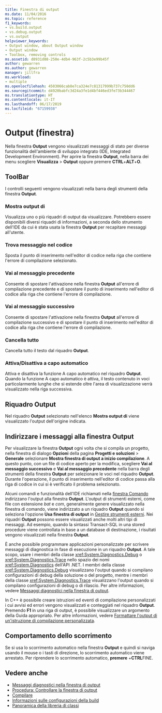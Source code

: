 ```yaml
---
title: Finestra di output
ms.date: 11/04/2016
ms.topic: reference
f1_keywords:
- vs.build.output
- vs.debug.output
- vs.output
helpviewer_keywords:
- Output window, about Output window
- Output window
- Toolbox, removing controls
ms.assetid: d8931d88-250e-4db4-963f-2c5b3e99b45f
author: gewarren
ms.author: gewarren
manager: jillfra
ms.workload:
- multiple
ms.openlocfilehash: 4503066cab8e7ca324e7c81317999b737c750dd6
ms.sourcegitcommit: d4920babfc3d24a3fe1d4bf446ed3fe73b344467
ms.translationtype: HT
ms.contentlocale: it-IT
ms.lasthandoff: 06/17/2019
ms.locfileid: "67159938"
---
```

# <a name="output-window"></a>Output (finestra)

Nella finestra **Output** vengono visualizzati messaggi di stato per diverse funzionalità dell'ambiente di sviluppo integrato (IDE, Integrated Development Environment). Per aprire la finestra **Output**, nella barra dei menu scegliere **Visualizza** > **Output** oppure premere **CTRL**+**ALT**+**O**.

## <a name="toolbar"></a>ToolBar

I controlli seguenti vengono visualizzati nella barra degli strumenti della finestra **Output**.

### <a name="show-output-from"></a>Mostra output di

Visualizza uno o più riquadri di output da visualizzare. Potrebbero essere disponibili diversi riquadri di informazioni, a seconda dello strumento dell'IDE da cui è stata usata la finestra **Output** per recapitare messaggi all'utente.

### <a name="find-message-in-code"></a>Trova messaggio nel codice

Sposta il punto di inserimento nell'editor di codice nella riga che contiene l'errore di compilazione selezionato.

### <a name="go-to-previous-message"></a>Vai al messaggio precedente

Consente di spostare l'attivazione nella finestra **Output** all'errore di compilazione precedente e di spostare il punto di inserimento nell'editor di codice alla riga che contiene l'errore di compilazione.

### <a name="go-to-next-message"></a>Vai al messaggio successivo

Consente di spostare l'attivazione nella finestra **Output** all'errore di compilazione successivo e di spostare il punto di inserimento nell'editor di codice alla riga che contiene l'errore di compilazione.

### <a name="clear-all"></a>Cancella tutto

Cancella tutto il testo dal riquadro **Output**.

### <a name="toggle-word-wrap"></a>Attiva/Disattiva a capo automatico

Attiva e disattiva la funzione A capo automatico nel riquadro **Output**. Quando la funzione A capo automatico è attiva, il testo contenuto in voci particolarmente lunghe che si estende oltre l'area di visualizzazione verrà visualizzato nella riga successiva.

## <a name="output-pane"></a>Riquadro Output

Nel riquadro **Output** selezionato nell'elenco **Mostra output di** viene visualizzato l'output dell'origine indicata.

## <a name="route-messages-to-the-output-window"></a>Indirizzare i messaggi alla finestra Output

Per visualizzare la finestra **Output** ogni volta che si compila un progetto, nella finestra di dialogo **Opzioni** della pagina **Progetti e soluzioni** > **Generale** selezionare **Mostra finestra di output a inizio compilazione**. A questo punto, con un file di codice aperto per la modifica, scegliere **Vai al messaggio successivo** e **Vai al messaggio precedente** nella barra degli strumenti della finestra **Output** per selezionare le voci nel riquadro **Output**. Durante l'operazione, il punto di inserimento nell'editor di codice passa alla riga di codice in cui si è verificato il problema selezionato.

Alcuni comandi e funzionalità dell'IDE richiamati nella [finestra Comando](../../ide/reference/command-window.md) indirizzano l'output alla finestra **Output**. L'output di strumenti esterni, come file con estensione *bat* e *com*, generalmente genere visualizzato nella finestra di comando, viene indirizzato a un riquadro **Output** quando si seleziona l'opzione **Usa finestra di output** in [Gestire strumenti esterni](../../ide/managing-external-tools.md). Nei riquadri **Output** possono essere visualizzati anche molti altri tipi di messaggi. Ad esempio, quando la sintassi Transact-SQL in una stored procedure viene controllata in base a un database di destinazione, i risultati vengono visualizzati nella finestra **Output**.

È anche possibile programmare applicazioni personalizzate per scrivere messaggi di diagnostica in fase di esecuzione in un riquadro **Output**. A tale scopo, usare i membri della classe <xref:System.Diagnostics.Debug> o <xref:System.Diagnostics.Trace> nello spazio dei nomi <xref:System.Diagnostics> dell'API .NET. I membri della classe <xref:System.Diagnostics.Debug> visualizzano l'output quando si compilano configurazioni di debug della soluzione o del progetto, mentre i membri della classe <xref:System.Diagnostics.Trace> visualizzano l'output quando si compilano configurazioni di debug o di rilascio. Per altre informazioni, vedere [Messaggi diagnostici nella finestra di output](../../debugger/diagnostic-messages-in-the-output-window.md).

In C++ è possibile creare istruzioni ed eventi di compilazione personalizzati i cui avvisi ed errori vengono visualizzati e conteggiati nel riquadro **Output**. Premendo **F1** in una riga di output, è possibile visualizzare un argomento della Guida appropriato. Per altre informazioni, vedere [Formattare l'output di un'istruzione di compilazione personalizzata](/cpp/build/formatting-the-output-of-a-custom-build-step-or-build-event).

## <a name="scroll-behavior"></a>Comportamento dello scorrimento

Se si usa lo scorrimento automatico nella finestra **Output** e quindi si naviga usando il mouse o i tasti di direzione, lo scorrimento automatico viene arrestato. Per riprendere lo scorrimento automatico, **premere** +**CTRL**FINE.

## <a name="see-also"></a>Vedere anche

- [Messaggi diagnostici nella finestra di output](../../debugger/diagnostic-messages-in-the-output-window.md)
- [Procedura: Controllare la finestra di output](https://msdn.microsoft.com/Library/91aebd15-8854-4a7a-9f7d-57376fb4e858)
- [Compilare](../../ide/compiling-and-building-in-visual-studio.md)
- [Informazioni sulle configurazioni della build](../../ide/understanding-build-configurations.md)
- [Panoramica della libreria di classi](/dotnet/standard/class-library-overview)